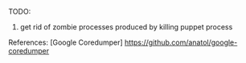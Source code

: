 

TODO:
1. get rid of zombie processes produced by killing puppet process

References:
[Google Coredumper]  https://github.com/anatol/google-coredumper
